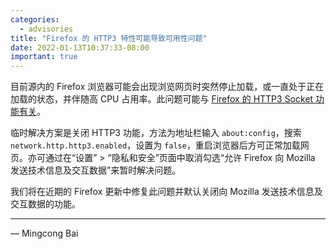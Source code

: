 ```yaml
---
categories:
  - advisories
title: "Firefox 的 HTTP3 特性可能导致可用性问题"
date: 2022-01-13T10:37:33-08:00
important: true
---
```


目前源内的 Firefox 浏览器可能会出现浏览网页时突然停止加载，或一直处于正在加载的状态，并伴随高 CPU 占用率。此问题可能与 [Firefox 的 HTTP3 Socket 功能有关](https://bugzilla.mozilla.org/show_bug.cgi?id=1749908)。

临时解决方案是关闭 HTTP3 功能，方法为地址栏输入 `about:config`，搜索 `network.http.http3.enabled`，设置为 `false`，重启浏览器后方可正常加载网页。亦可通过在“设置” > “隐私和安全”页面中取消勾选“允许 Firefox 向 Mozilla 发送技术信息及交互数据”来暂时解决问题。

我们将在近期的 Firefox 更新中修复此问题并默认关闭向 Mozilla 发送技术信息及交互数据的功能。

---

— Mingcong Bai
